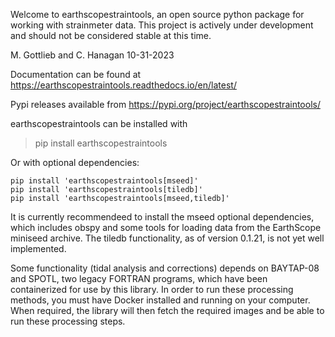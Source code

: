 Welcome to earthscopestraintools, an open source python package for working with strainmeter data.  This project is actively under development and should not be considered stable at this time. 

M. Gottlieb and C. Hanagan 10-31-2023


Documentation can be found at https://earthscopestraintools.readthedocs.io/en/latest/ 

Pypi releases available from
https://pypi.org/project/earthscopestraintools/

earthscopestraintools can be installed with 
    
> pip install earthscopestraintools

Or with optional dependencies:
```
pip install 'earthscopestraintools[mseed]'
pip install 'earthscopestraintools[tiledb]'
pip install 'earthscopestraintools[mseed,tiledb]'
```

It is currently recommendeed to install the mseed optional dependencies, which includes obspy and some tools for loading data from the EarthScope miniseed archive.  The tiledb functionality, as of version 0.1.21, is not yet well implemented.  

Some functionality (tidal analysis and corrections) depends on BAYTAP-08 and SPOTL, two legacy FORTRAN programs, which have been containerized for use by this library.  In order to run these processing methods, you must have Docker installed and running on your computer.  When required, the library will then fetch the required images and be able to run these processing steps.